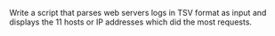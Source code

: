  Write a script that parses web servers logs in TSV format as input and displays the 11 hosts or IP addresses which did the most requests.
